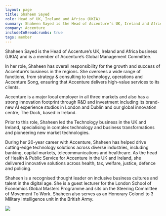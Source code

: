 ```yaml
---
layout: page
title: Shaheen Sayed
role: Head of UK, Ireland and Africa (UKIA)
summary: Shaheen Sayed is the Head of Accenture’s UK, Ireland and Africa business (UKIA) and is a member of Accenture’s Global Management Committee.
company: Accenture
includeInBreadcrumbs: true
tags: member
---
```


<div class="govuk-grid-row">
  <div class="govuk-grid-column-two-thirds">
  
Shaheen Sayed is the Head of Accenture’s UK, Ireland and Africa business (UKIA) and is a member of Accenture’s Global Management Committee.

In her role, Shaheen has overall responsibility for the growth and success of Accenture’s business in the regions. She oversees a wide range of functions, from strategy & consulting to technology, operations and Accenture Song, ensuring that Accenture delivers high-value services to its clients.

Accenture is a major local employer in all three markets and also has a strong innovation footprint through R&D and investment including its brand-new AI experience studios in London and Dublin and our global innovation centre, The Dock, based in Ireland.

Prior to this role, Shaheen led the Technology business in the UK and Ireland, specialising in complex technology and business transformations and pioneering new market technologies.

During her 20-year career with Accenture, Shaheen has helped drive cutting-edge technology solutions across diverse industries, including banking, capital markets, telecommunications and healthcare. As the head of Health & Public Service for Accenture in the UK and Ireland, she delivered innovative solutions across health, tax, welfare, justice, defence and policing.

Shaheen is a recognised thought leader on inclusive business cultures and talent in the digital age. She is a guest lecturer for the London School of Economics Global Masters Programme and sits on the Steering Committee of Movement To Work. Shaheen also serves as an Honorary Colonel to 3 Military Intelligence unit in the British Army.

  </div>
  <div class="govuk-grid-column-one-third member-page-image"><img src="/images/{{image}}"/></div>
</div>
